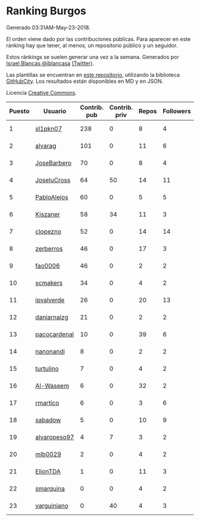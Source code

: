 # Ranking Burgos

Generado 03:31AM-May-23-2018.

El orden viene dado por las contribuciones públicas. Para aparecer en este ránking hay que tener, al menos, un repositorio público y un seguidor.

Estos ránkings se suelen generar una vez a la semana. Generados por [Israel Blancas @iblancasa](https://github.com/iblancasa/) [(Twitter)](https://twitter.com/iblancasa).

Las plantillas se encuentran en [este repositorio](https://github.com/iblancasa/GH-Spanish-Ranking), utilizando la biblioteca [GitHubCity](https://github.com/iblancasa/GitHubCity). Los resultados están disponibles en MD y en JSON.

Licencia [Creative Commons](https://creativecommons.org/licenses/by/4.0/).

| Puesto   |  Usuario  | Contrib. pub | Contrib. priv |Repos| Followers | Desde |  Avatar  |
|----------|-----------|--------------|---------------|-----|-----------|-------|----------|
|1|[sl1pkn07](https://github.com/sl1pkn07)|238|0|8|4|2010-11-01|![sl1pkn07](https://avatars0.githubusercontent.com/u/462213)|
|2|[alvarag](https://github.com/alvarag)|101|0|11|6|2014-11-21|![alvarag](https://avatars3.githubusercontent.com/u/9881614)|
|3|[JoseBarbero](https://github.com/JoseBarbero)|70|0|8|4|2016-02-25|![JoseBarbero](https://avatars0.githubusercontent.com/u/17479313)|
|4|[JoseluCross](https://github.com/JoseluCross)|64|50|14|11|2015-08-27|![JoseluCross](https://avatars0.githubusercontent.com/u/14005926)|
|5|[PabloAlejos](https://github.com/PabloAlejos)|60|0|5|5|2014-10-09|![PabloAlejos](https://avatars1.githubusercontent.com/u/9104772)|
|6|[Kiszaner](https://github.com/Kiszaner)|58|34|11|3|2014-10-08|![Kiszaner](https://avatars2.githubusercontent.com/u/9079893)|
|7|[clopezno](https://github.com/clopezno)|52|0|14|14|2012-02-20|![clopezno](https://avatars1.githubusercontent.com/u/1453744)|
|8|[zerberros](https://github.com/zerberros)|46|0|17|3|2013-11-13|![zerberros](https://avatars3.githubusercontent.com/u/5930950)|
|9|[fao0006](https://github.com/fao0006)|46|0|2|2|2017-10-31|![fao0006](https://avatars3.githubusercontent.com/u/33248343)|
|10|[scmakers](https://github.com/scmakers)|34|0|4|2|2017-04-05|![scmakers](https://avatars2.githubusercontent.com/u/26918493)|
|11|[ipvalverde](https://github.com/ipvalverde)|26|0|20|13|2014-03-08|![ipvalverde](https://avatars0.githubusercontent.com/u/6889318)|
|12|[daniarnaizg](https://github.com/daniarnaizg)|21|0|2|2|2016-10-24|![daniarnaizg](https://avatars0.githubusercontent.com/u/23025125)|
|13|[pacocardenal](https://github.com/pacocardenal)|10|0|39|6|2013-09-12|![pacocardenal](https://avatars3.githubusercontent.com/u/5442055)|
|14|[nanonandi](https://github.com/nanonandi)|8|0|2|2|2016-07-03|![nanonandi](https://avatars3.githubusercontent.com/u/20266109)|
|15|[turtulino](https://github.com/turtulino)|7|0|4|2|2011-08-25|![turtulino](https://avatars3.githubusercontent.com/u/1004178)|
|16|[Al-Waseem](https://github.com/Al-Waseem)|6|0|32|2|2013-12-26|![Al-Waseem](https://avatars1.githubusercontent.com/u/6266689)|
|17|[rmartico](https://github.com/rmartico)|6|0|3|6|2012-10-11|![rmartico](https://avatars2.githubusercontent.com/u/2535865)|
|18|[sabadow](https://github.com/sabadow)|5|0|10|9|2012-02-08|![sabadow](https://avatars2.githubusercontent.com/u/1420021)|
|19|[alvaropeso97](https://github.com/alvaropeso97)|4|7|3|2|2016-10-23|![alvaropeso97](https://avatars0.githubusercontent.com/u/23009799)|
|20|[mlb0029](https://github.com/mlb0029)|2|0|4|2|2016-10-25|![mlb0029](https://avatars2.githubusercontent.com/u/23051789)|
|21|[ElionTDA](https://github.com/ElionTDA)|1|0|11|3|2013-09-21|![ElionTDA](https://avatars1.githubusercontent.com/u/5507129)|
|22|[smarquina](https://github.com/smarquina)|0|0|4|2|2015-04-29|![smarquina](https://avatars3.githubusercontent.com/u/12174981)|
|23|[varguiniano](https://github.com/varguiniano)|0|40|4|3|2013-03-03|![varguiniano](https://avatars3.githubusercontent.com/u/3752289)|
